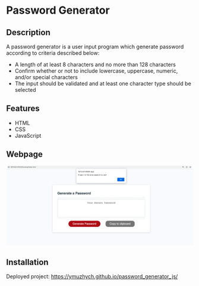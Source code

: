 # Password Generator
## Description
A password generator is a user input program which generate password according to criteria described below:
* A length of at least 8 characters and no more than 128 characters
* Confirm whether or not to include lowercase, uppercase, numeric, and/or special characters
* The input should be validated and at least one character type should be selected
## Features
* HTML
* CSS
* JavaScript
## Webpage
![Screenshot](/Develop/image/password_generator.jpg)
## Installation
Deployed project: https://ymuzhych.github.io/password_generator_js/
